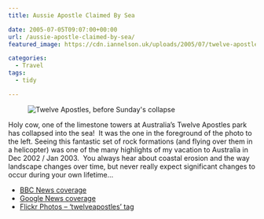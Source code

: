 ```yaml
---
title: Aussie Apostle Claimed By Sea

date: 2005-07-05T09:07:00+00:00
url: /aussie-apostle-claimed-by-sea/
featured_image: https://cdn.iannelson.uk/uploads/2005/07/twelve-apostles_13454971_o-1.jpg

categories:
  - Travel
tags:
  - tidy

---
```

<figure class="kg-card kg-image-card"><img decoding="async" src="https://cdn.iannelson.uk/uploads/2023/08/twelve-apostles_13454971_o.jpg" class="kg-image" alt="Twelve Apostles, before Sunday's collapse" loading="lazy" /></figure> 

Holy cow, one of the limestone towers at Australia’s Twelve Apostles park has collapsed into the sea!  It was the one in the foreground of the photo to the left. Seeing this fantastic set of rock formations (and flying over them in a helicopter) was one of the many highlights of my vacation to Australia in Dec 2002 / Jan 2003.  You always hear about coastal erosion and the way landscape changes over time, but never really expect significant changes to occur during your own lifetime&#8230;

  * [BBC News coverage][1]
  * [Google News coverage][2]
  * [Flickr Photos &#8211; &#8216;twelveapostles’ tag][3]

 [1]: http://news.bbc.co.uk/1/hi/world/asia-pacific/4647857.stm
 [2]: http://news.google.co.uk/news?hl=en&ned=uk&q=twelve+apostles
 [3]: http://www.flickr.com/photos/tags/twelveapostles